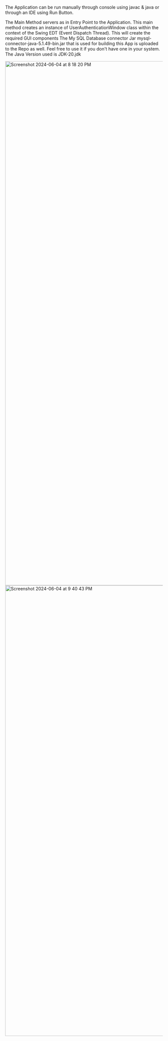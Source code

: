 The Application can be run manually through console using javac & java or through an IDE using Run Button. 

The Main Method servers as in Entry Point to the Application. 
This main method creates an instance of UserAuthenticationWindow class within the context of the Swing EDT (Event Dispatch Thread).
This will create the required GUI components
The My SQL Database connector Jar mysql-connector-java-5.1.49-bin.jar that is used for building this App is uploaded to the Repo as well. Feel free to use it if you don't have one in your system.
The Java Version used is JDK-20.jdk


<img width="1675" alt="Screenshot 2024-06-04 at 8 18 20 PM" src="https://github.com/11152021/SE-450/assets/21029805/9647f2e8-1e40-4ac3-a0fd-13f29f3f56d5">



<img width="1440" alt="Screenshot 2024-06-04 at 9 40 43 PM" src="https://github.com/11152021/SE-450/assets/21029805/eb826353-4951-417b-be42-8b856437939b">

